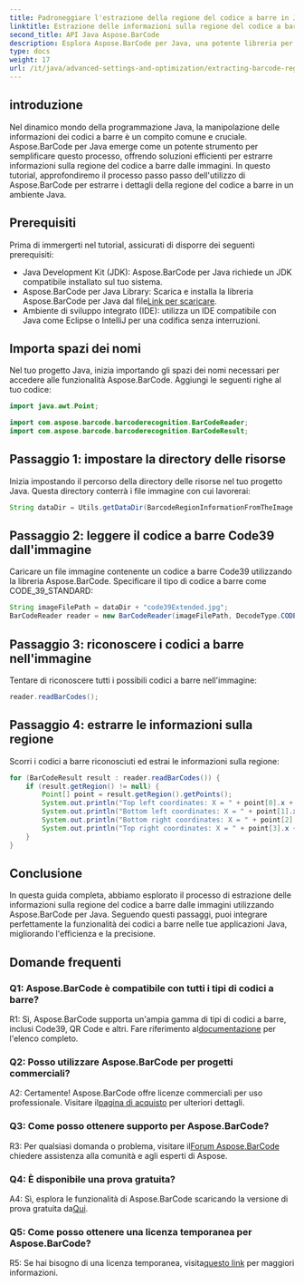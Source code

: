 ```yaml
---
title: Padroneggiare l'estrazione della regione del codice a barre in Java con Aspose.BarCode
linktitle: Estrazione delle informazioni sulla regione del codice a barre dall'immagine
second_title: API Java Aspose.BarCode
description: Esplora Aspose.BarCode per Java, una potente libreria per estrarre facilmente i dettagli della regione del codice a barre. Migliora le tue applicazioni Java con precisione.
type: docs
weight: 17
url: /it/java/advanced-settings-and-optimization/extracting-barcode-region-information/
---
```

## introduzione

Nel dinamico mondo della programmazione Java, la manipolazione delle informazioni dei codici a barre è un compito comune e cruciale. Aspose.BarCode per Java emerge come un potente strumento per semplificare questo processo, offrendo soluzioni efficienti per estrarre informazioni sulla regione del codice a barre dalle immagini. In questo tutorial, approfondiremo il processo passo passo dell'utilizzo di Aspose.BarCode per estrarre i dettagli della regione del codice a barre in un ambiente Java.

## Prerequisiti

Prima di immergerti nel tutorial, assicurati di disporre dei seguenti prerequisiti:

- Java Development Kit (JDK): Aspose.BarCode per Java richiede un JDK compatibile installato sul tuo sistema.
-  Aspose.BarCode per Java Library: Scarica e installa la libreria Aspose.BarCode per Java dal file[Link per scaricare](https://releases.aspose.com/barcode/java/).
- Ambiente di sviluppo integrato (IDE): utilizza un IDE compatibile con Java come Eclipse o IntelliJ per una codifica senza interruzioni.

## Importa spazi dei nomi

Nel tuo progetto Java, inizia importando gli spazi dei nomi necessari per accedere alle funzionalità Aspose.BarCode. Aggiungi le seguenti righe al tuo codice:

```java
import java.awt.Point;

import com.aspose.barcode.barcoderecognition.BarCodeReader;
import com.aspose.barcode.barcoderecognition.BarCodeResult;


```

## Passaggio 1: impostare la directory delle risorse

Inizia impostando il percorso della directory delle risorse nel tuo progetto Java. Questa directory conterrà i file immagine con cui lavorerai:

```java
String dataDir = Utils.getDataDir(BarcodeRegionInformationFromTheImage.class) + "BarcodeReader/advanced_features/";
```

## Passaggio 2: leggere il codice a barre Code39 dall'immagine

Caricare un file immagine contenente un codice a barre Code39 utilizzando la libreria Aspose.BarCode. Specificare il tipo di codice a barre come CODE_39_STANDARD:

```java
String imageFilePath = dataDir + "code39Extended.jpg";
BarCodeReader reader = new BarCodeReader(imageFilePath, DecodeType.CODE_39_STANDARD);
```

## Passaggio 3: riconoscere i codici a barre nell'immagine

Tentare di riconoscere tutti i possibili codici a barre nell'immagine:

```java
reader.readBarCodes();
```

## Passaggio 4: estrarre le informazioni sulla regione

Scorri i codici a barre riconosciuti ed estrai le informazioni sulla regione:

```java
for (BarCodeResult result : reader.readBarCodes()) {
    if (result.getRegion() != null) {
        Point[] point = result.getRegion().getPoints();
        System.out.println("Top left coordinates: X = " + point[0].x + ", Y = " + point[0].y);
        System.out.println("Bottom left coordinates: X = " + point[1].x + ", Y = " + point[1].y);
        System.out.println("Bottom right coordinates: X = " + point[2].x + ", Y = " + point[2].y);
        System.out.println("Top right coordinates: X = " + point[3].x + ", Y = " + point[3].y);
    }
}
```

## Conclusione

In questa guida completa, abbiamo esplorato il processo di estrazione delle informazioni sulla regione del codice a barre dalle immagini utilizzando Aspose.BarCode per Java. Seguendo questi passaggi, puoi integrare perfettamente la funzionalità dei codici a barre nelle tue applicazioni Java, migliorando l'efficienza e la precisione.

## Domande frequenti

### Q1: Aspose.BarCode è compatibile con tutti i tipi di codici a barre?

 R1: Sì, Aspose.BarCode supporta un'ampia gamma di tipi di codici a barre, inclusi Code39, QR Code e altri. Fare riferimento al[documentazione](https://reference.aspose.com/barcode/java/) per l'elenco completo.

### Q2: Posso utilizzare Aspose.BarCode per progetti commerciali?

 A2: Certamente! Aspose.BarCode offre licenze commerciali per uso professionale. Visitare il[pagina di acquisto](https://purchase.aspose.com/buy) per ulteriori dettagli.

### Q3: Come posso ottenere supporto per Aspose.BarCode?

 R3: Per qualsiasi domanda o problema, visitare il[Forum Aspose.BarCode](https://forum.aspose.com/c/barcode/13) chiedere assistenza alla comunità e agli esperti di Aspose.

### Q4: È disponibile una prova gratuita?

 A4: Sì, esplora le funzionalità di Aspose.BarCode scaricando la versione di prova gratuita da[Qui](https://releases.aspose.com/).

### Q5: Come posso ottenere una licenza temporanea per Aspose.BarCode?

 R5: Se hai bisogno di una licenza temporanea, visita[questo link](https://purchase.aspose.com/temporary-license/) per maggiori informazioni.